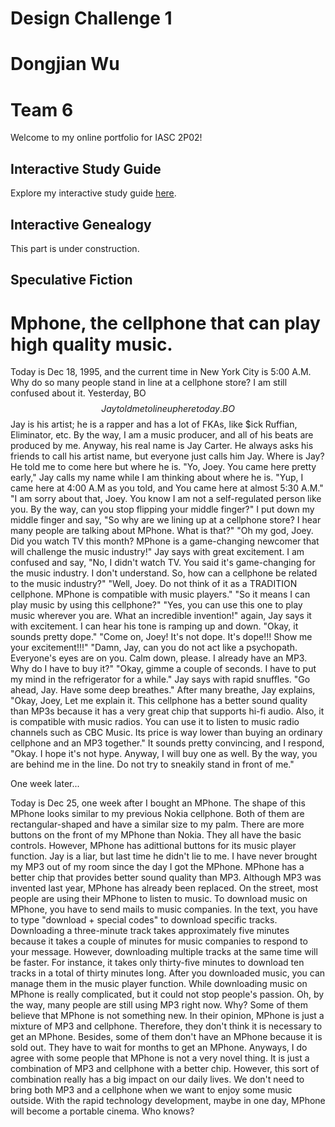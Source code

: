 # Design Challenge 1
# Dongjian Wu 
# Team 6
Welcome to my online portfolio for IASC 2P02!
## Interactive Study Guide
Explore my interactive study guide [here](2P02T6IASG.html).
## Interactive Genealogy
This part is under construction.
## Speculative Fiction
# Mphone, the cellphone that can play high quality music. 
Today is Dec 18, 1995, and the current time in New York City is 5:00 A.M.  Why do so many people stand in line at a cellphone store? I am still confused about it. Yesterday, BO$$ Jay told me to line up here today. BO$$ Jay is his artist; he is a rapper and has a lot of FKAs, like $ick Ruffian, Eliminator, etc. By the way, I am a music producer, and all of his beats are produced by me. Anyway, his real name is Jay Carter. He always asks his friends to call his artist name, but everyone just calls him Jay. Where is Jay? He told me to come here but where he is. 
"Yo, Joey. You came here pretty early," Jay calls my name while I am thinking about where he is.
"Yup, I came here at 4:00 A.M as you told, and You came here at almost 5:30 A.M."
"I am sorry about that, Joey. You know I am not a self-regulated person like you. By the way, can you stop flipping your middle finger?"
I put down my middle finger and say, "So why are we lining up at a cellphone store? I hear many people are talking about MPhone. What is that?"
"Oh my god, Joey. Did you watch TV this month? MPhone is a game-changing newcomer that will challenge the music industry!" Jay says with great excitement.
I am confused and say, "No, I didn't watch TV. You said it's game-changing for the music industry. I don't understand. So, how can a cellphone be related to the music industry?" 
"Well, Joey. Do not think of it as a TRADITION cellphone. MPhone is compatible with music players."
"So it means I can play music by using this cellphone?"
"Yes, you can use this one to play music wherever you are. What an incredible invention!" again, Jay says it with excitement. I can hear his tone is ramping up and down.
"Okay, it sounds pretty dope."
"Come on, Joey! It's not dope. It's dope!!! Show me your excitement!!!"
"Damn, Jay, can you do not act like a psychopath. Everyone's eyes are on you. Calm down, please. I already have an MP3. Why do I have to buy it?"
"Okay, gimme a couple of seconds. I have to put my mind in the refrigerator for a while." Jay says with rapid snuffles.
"Go ahead, Jay. Have some deep breathes."
After many breathe, Jay explains, "Okay, Joey, Let me explain it. This cellphone has a better sound quality than MP3s because it has a very great chip that supports hi-fi audio. Also, it is compatible with music radios. You can use it to listen to music radio channels such as CBC Music. Its price is way lower than buying an ordinary cellphone and an MP3 together."
It sounds pretty convincing, and I respond, "Okay. I hope it's not hype. Anyway, I will buy one as well. By the way, you are behind me in the line. Do not try to sneakily stand in front of me."

One week later...

Today is Dec 25, one week after I bought an MPhone. The shape of this MPhone looks similar to my previous Nokia cellphone. Both of them are rectangular-shaped and have a similar size to my palm. There are more buttons on the front of my MPhone than Nokia. They all have the basic controls. However, MPhone has adittional buttons for its music player function. Jay is a liar, but last time he didn't lie to me. I have never brought my MP3 out of my room since the day I got the MPhone.  MPhone has a better chip that provides better sound quality than MP3. Although MP3 was invented last year, MPhone has already been replaced. On the street, most people are using their MPhone to listen to music. To download music on MPhone, you have to send mails to music companies. In the text,  you have to type "download + special codes" to download specific tracks. Downloading a three-minute track takes approximately five minutes because it takes a couple of minutes for music companies to respond to your message. However, downloading multiple tracks at the same time will be faster. For instance, it takes only thirty-five minutes to download ten tracks in a total of thirty minutes long. After you downloaded music, you can manage them in the music player function. While downloading music on MPhone is really complicated, but it could not stop people's passion. Oh, by the way, many people are still using MP3 right now. Why? Some of them believe that MPhone is not something new. In their opinion, MPhone is just a mixture of MP3 and cellphone. Therefore, they don't think it is necessary to get an MPhone. Besides, some of them don't have an MPhone because it is sold out. They have to wait for months to get an MPhone.
Anyways, I do agree with some people that MPhone is not a very novel thing. It is just a combination of MP3 and cellphone with a better chip. However, this sort of combination really has a big impact on our daily lives. We don't need to bring both MP3 and a cellphone when we want to enjoy some music outside. With the rapid technology development, maybe in one day, MPhone will become a portable cinema. Who knows? 
